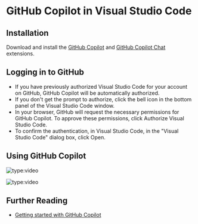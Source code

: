# GitHub Copilot in Visual Studio Code

## Installation

Download and install the [GitHub Copilot](https://marketplace.visualstudio.com/items?itemName=GitHub.copilot)
and [GitHub Copilot Chat](https://marketplace.visualstudio.com/items?itemName=GitHub.copilot-chat)
extensions.

## Logging in to GitHub

- If you have previously authorized Visual Studio Code for your account on GitHub, GitHub Copilot will be automatically authorized.
- If you don't get the prompt to authorize, click the bell icon in the bottom panel of the Visual Studio Code window.
- In your browser, GitHub will request the necessary permissions for GitHub Copilot. To approve these permissions, click Authorize Visual Studio Code.
- To confirm the authentication, in Visual Studio Code, in the "Visual Studio Code" dialog box, click Open.

## Using GitHub Copilot

![type:video](https://www.youtube.com/embed/jXp5D5ZnxGM?si=BR1milQL_XQqvIiF)

![type:video](https://www.youtube.com/embed/2nPoiUJpDaU?si=x9kTJ8-hBhurrfsi)

## Further Reading

- [Getting started with GitHub Copilot](https://docs.github.com/en/copilot/using-github-copilot/getting-started-with-github-copilot?tool=vscode)
